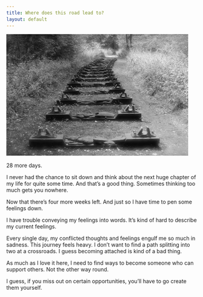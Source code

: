 ```yaml
---
title: Where does this road lead to?
layout: default
---
```


![My helpful screenshot](/assets/post1.jpg)

28 more days.

I never had the chance to sit down and think about the next huge chapter of my life for quite some time. And that’s a good thing. Sometimes thinking too much gets you nowhere.

Now that there’s four more weeks left. And just so I have time to pen some feelings down.

I have trouble conveying my feelings into words. It’s kind of hard to describe my current feelings.

Every single day, my conflicted thoughts and feelings engulf me so much in sadness. This journey feels heavy. I don’t want to find a path splitting into two at a crossroads. I guess becoming attached is kind of a bad thing.

As much as I love it here, I need to find ways to become someone who can support others. Not the other way round.

I guess, if you miss out on certain opportunities, you’ll have to go create them yourself.
